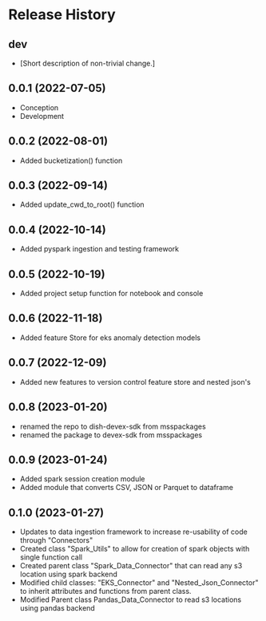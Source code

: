 Release History
===============

dev
---

- \[Short description of non-trivial change.\]

0.0.1 (2022-07-05)
------------------

-   Conception
-   Development


0.0.2 (2022-08-01)
------------------

-   Added bucketization() function

0.0.3 (2022-09-14)
------------------

-   Added update_cwd_to_root() function

0.0.4 (2022-10-14)
------------------

-   Added pyspark ingestion and testing framework

0.0.5 (2022-10-19)
------------------

-   Added project setup function for notebook and console

0.0.6 (2022-11-18)
------------------

-   Added feature Store for eks anomaly detection models

0.0.7 (2022-12-09)
------------------

- Added new features to version control feature store and nested json's

0.0.8 (2023-01-20)
------------------

- renamed the repo to dish-devex-sdk from msspackages
- renamed the package to devex-sdk from msspackages


0.0.9 (2023-01-24)
------------------

- Added spark session creation module
- Added module that converts CSV, JSON or Parquet to dataframe

0.1.0 (2023-01-27)
------------------

- Updates to data ingestion framework to increase re-usability of code through "Connectors"
- Created class "Spark_Utils" to allow for creation of spark objects with single function call
- Created parent class "Spark_Data_Connector" that can read any s3 location using spark backend
- Modified child classes: "EKS_Connector" and "Nested_Json_Connector" to inherit attributes and functions from parent class. 
- Modified Parent class Pandas_Data_Connector to read s3 locations using pandas backend

